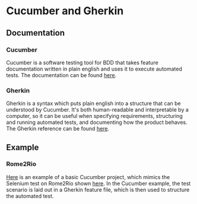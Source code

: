 # Cucumber and Gherkin

## Documentation

### Cucumber

Cucumber is a software testing tool for BDD that takes feature documentation written in plain english and uses it to execute automated tests. The documentation can be found [here](https://cucumber.io/docs/cucumber/).

### Gherkin

Gherkin is a syntax which puts plain english into a structure that can be understood by Cucumber. It's both human-readable and interpretable by a computer, so it can be useful when specifying requirements, structuring and running automated tests, and documenting how the product behaves. The Gherkin reference can be found [here](https://cucumber.io/docs/gherkin/).

## Example

### Rome2Rio

[Here](..../testing/scripts/Cucumber/rome2RioCucumberExample) is an example of a basic Cucumber project, which mimics the Selenium test on Rome2Rio shown [here](..../testing/scripts/Selenium/rome2RioExample.py). In the Cucumber example, the test scenario is laid out in a Gherkin feature file, which is then used to structure the automated test.



